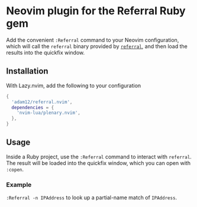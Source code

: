 # Neovim plugin for the Referral Ruby gem

Add the convenient `:Referral` command to your Neovim configuration, which will
call the `referral` binary provided by [`referral`][1], and then load the results
into the quickfix window.

## Installation

With Lazy.nvim, add the following to your configuration

```lua
{
  'adam12/referral.nvim',
  dependencies = {
    'nvim-lua/plenary.nvim',
  },
}
```

## Usage

Inside a Ruby project, use the `:Referral` command to interact with `referral`.
The result will be loaded into the quickfix window, which you can open with `:copen`.

### Example

`:Referral -n IPAddress` to look up a partial-name match of `IPAddress`.

[1]: https://rubygems.org/gems/referral
